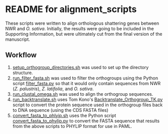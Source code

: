 # README for alignment_scripts

These scripts were written to align orthologous shattering genes between NWR and _O. sativa_. Initially, the results were going to be included in the Supporting Information, but were ultimately cut from the final version of the manuscript.

## Workflow
1. [setup_orthogroup_directories.sh](setup_orthogroup_directories.sh) was used to set up the directory structure.
2. [run_filter_fasta.sh](run_filter_fasta.sh) was used to filter the orthogroups using the Python script [filter_fasta.py](filter_fasta.py) so that it would only contain sequences from NWR (_Z. palustris_), _Z. latifolia_, and _O. sativa_.
3. [run_clustal_omega.sh](run_clustal_omega.sh) was used to align the orthogroup sequences.
4. [run_backtranslate.sh](run_backtranslate.sh) uses Tom Kono's [Backtranslate_Orthogroup_TK.py](Backtranslate_Orthogroup_TK.py) script to convert the protein sequence used in the orthogroup files back to DNA sequence (using the CDS FASTA files)
5. [convert_fasta_to_phlyip.sh](convert_fasta_to_phlyip.sh) uses the Python script [convert_fasta_to_phylip.py](convert_fasta_to_phylip.py) to convert the FASTA sequence that results from the above scripts to PHYLIP format for use in PAML.

